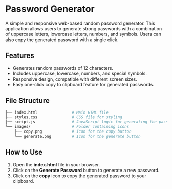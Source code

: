 # Password Generator

A simple and responsive web-based random password generator. This application allows users to generate strong passwords with a combination of uppercase letters, lowercase letters, numbers, and symbols. Users can also copy the generated password with a single click.

## Features

- Generates random passwords of 12 characters.
- Includes uppercase, lowercase, numbers, and special symbols.
- Responsive design, compatible with different screen sizes.
- Easy one-click copy to clipboard feature for generated passwords.

## File Structure

```bash
├── index.html               # Main HTML file
├── styles.css               # CSS file for styling
├── script.js                # JavaScript logic for generating the password
└── images/                  # Folder containing icons
    ├── copy.png             # Icon for the copy button
    └── generate.png         # Icon for the generate button
```

## How to Use

1. Open the **index.html** file in your browser.
2. Click on the **Generate Password** button to generate a new password.
3. Click on the **copy** icon to copy the generated password to your clipboard.
